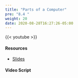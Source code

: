 ```yaml
---
title: "Parts of a Computer"
pre: "8.4 "
weight: 20
date: 2020-08-28T16:27:26-05:00
---
```


{{< youtube  >}}

<!-- CIS 115: https://youtu.be/ -->

#### Resources
* [Slides](/1-cc110/08-architecture/slides/8-Computer_Architecture.pdf)

#### Video Script

